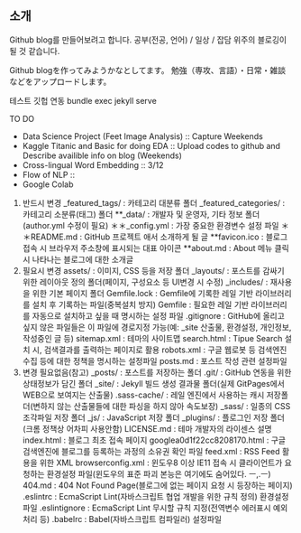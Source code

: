 
## 소개

Github blog를 만들어보려고 합니다.
공부(전공, 언어) / 일상 / 잡담 위주의 블로깅이 될 것 같습니다.

Github blogを作ってみようかなとしてます。
勉強（専攻、言語）・日常・雑談などをアップロードします。

테스트 깃헙 연동
bundle exec jekyll serve

TO DO
 - Data Science Project (Feet Image Analysis) :: Capture Weekends
 - Kaggle Titanic and Basic for doing EDA :: Upload codes to github and Describe availible info on blog (Weekends)
 - Cross-lingual Word Embedding :: 3/12
 - Flow of NLP :: 
 - Google Colab 

1. 반드시 변경
_featured_tags/ : 카테고리 대분류 폴더
_featured_categories/ : 카테고리 소분류(태그) 폴더
**_data/ : 개발자 및 운영자, 기타 정보 폴더 (author.yml 수정이 필요)
＊＊_config.yml : 가장 중요한 환경변수 설정 파일
＊＊README.md : GitHub 프로젝트 애서 소개하게 될 글
**favicon.ico : 블로그 접속 시 브라우저 주소창에 표시되는 대표 아이콘
**about.md : About 메뉴 클릭 시 나타나는 블로그에 대한 소개글
2. 필요시 변경
assets/ : 이미지, CSS 등을 저장 폴더
_layouts/ : 포스트를 감싸기 위한 레이아웃 정의 폴더(페이지, 구성요소 등 UI변경 시 수정)
_includes/ : 재사용을 위한 기본 페이지 폴더
Gemfile.lock : Gemfile에 기록한 레일 기반 라이브러리를 설치 후 기록하는 파일(중복설치 방지)
Gemfile : 필요한 레일 기반 라이브러리를 자동으로 설치하고 싶을 때 명시하는 설정 파일
.gitignore : GitHub에 올리고 싶지 않은 파일들은 이 파일에 경로지정 가능(예: _site 산출물, 환경설정, 개인정보, 작성중인 글 등)
sitemap.xml : 테마의 사이트맵
search.html : Tipue Search 설치 시, 검색결과를 출력하는 페이지로 활용
robots.xml : 구글 웹로봇 등 검색엔진 수집 등에 대한 정책을 명시하는 설정파일
posts.md : 포스트 작성 관련 설정파일
3. 변경 필요없음(참고)
_posts/ : 포스트를 저장하는 폴더
.git/ : GitHub 연동을 위한 상태정보가 담긴 폴더
_site/ : Jekyll 빌드 생성 결과물 폴더(실제 GitPages에서 WEB으로 보여지는 산출물)
.sass-cache/ : 레일 엔진에서 사용하는 캐시 저장폴더(변하지 않는 산출물들에 대한 파싱을 하지 않아 속도보장)
_sass/ : 일종의 CSS 조각파일 저장 폴더
_js/ : JavaScript 저장 폴더
_plugins/ : 플로그인 저장 폴더(크롬 정책상 어차피 사용안함)
LICENSE.md : 테마 개발자의 라이센스 설명
index.html : 블로그 최초 접속 페이지
googlea0d1f22cc8208170.html : 구글 검색엔진에 블로그를 등록하는 과정의 소유권 확인 파일
feed.xml : RSS Feed 활용을 위한 XML
browserconfig.xml : 윈도우8 이상 IE11 접속 시 클라이언트가 요청하는 환경설정 파일(윈도우의 표준 파괴 본능은 여기에도 숨어있다. ㅡ,.ㅡ)
404.md : 404 Not Found Page(블로그에 없는 페이지 요청 시 등장하는 페이지)
.eslintrc : EcmaScript Lint(자바스크립트 협업 개발을 위한 규칙 정의) 환경설정 파일
.eslintignore : EcmaScript Lint 무시할 규칙 지정(전역변수 에러표시 예외처리 등)
.babelrc : Babel(자바스크립트 컴파일러) 설정파일